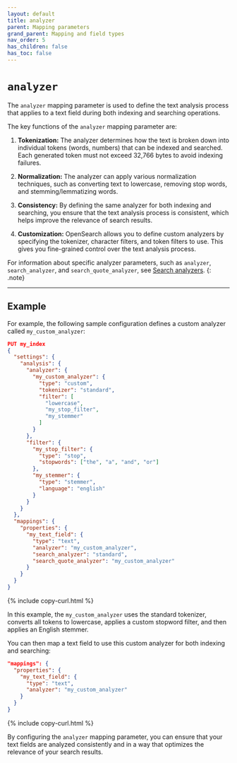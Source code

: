 ```yaml
---
layout: default
title: analyzer
parent: Mapping parameters
grand_parent: Mapping and field types
nav_order: 5
has_children: false
has_toc: false
---
```


# `analyzer`

The `analyzer` mapping parameter is used to define the text analysis process that applies to a text field during both indexing and searching operations.

The key functions of the `analyzer` mapping parameter are:

1. **Tokenization:** The analyzer determines how the text is broken down into individual tokens (words, numbers) that can be indexed and searched. Each generated token must not exceed 32,766 bytes to avoid indexing failures.

2. **Normalization:** The analyzer can apply various normalization techniques, such as converting text to lowercase, removing stop words, and stemming/lemmatizing words.

3. **Consistency:** By defining the same analyzer for both indexing and searching, you ensure that the text analysis process is consistent, which helps improve the relevance of search results.

4. **Customization:** OpenSearch allows you to define custom analyzers by specifying the tokenizer, character filters, and token filters to use. This gives you fine-grained control over the text analysis process.

For information about specific analyzer parameters, such as `analyzer`, `search_analyzer`, and `search_quote_analyzer`, see [Search analyzers]({{site.url}}{{site.baseurl}}/analyzers/search-analyzers/).
{: .note}

------------

## Example

For example, the following sample configuration defines a custom analyzer called `my_custom_analyzer`:

```json
PUT my_index
{
  "settings": {
    "analysis": {
      "analyzer": {
        "my_custom_analyzer": {
          "type": "custom",
          "tokenizer": "standard",
          "filter": [
            "lowercase",
            "my_stop_filter",
            "my_stemmer"
          ]
        }
      },
      "filter": {
        "my_stop_filter": {
          "type": "stop",
          "stopwords": ["the", "a", "and", "or"]
        },
        "my_stemmer": {
          "type": "stemmer",
          "language": "english"
        }
      }
    }
  },
  "mappings": {
    "properties": {
      "my_text_field": {
        "type": "text",
        "analyzer": "my_custom_analyzer",
        "search_analyzer": "standard",
        "search_quote_analyzer": "my_custom_analyzer"
      }
    }
  }
}
```
{% include copy-curl.html %}

In this example, the `my_custom_analyzer` uses the standard tokenizer, converts all tokens to lowercase, applies a custom stopword filter, and then applies an English stemmer.

You can then map a text field to use this custom analyzer for both indexing and searching:

```json
"mappings": {
  "properties": {
    "my_text_field": {
      "type": "text",
      "analyzer": "my_custom_analyzer"
    }
  }
}
```
{% include copy-curl.html %}

By configuring the `analyzer` mapping parameter, you can ensure that your text fields are analyzed consistently and in a way that optimizes the relevance of your search results.
